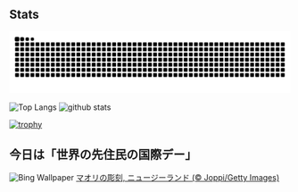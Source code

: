 ## Stats
<picture>
  <source media="(prefers-color-scheme: dark)" srcset="https://raw.githubusercontent.com/ba230t/ba230t/output/github-contribution-grid-snake-dark.svg">
  <source media="(prefers-color-scheme: light)" srcset="https://raw.githubusercontent.com/ba230t/ba230t/output/github-contribution-grid-snake.svg">
  <img alt="github contribution grid snake animation" src="https://raw.githubusercontent.com/ba230t/ba230t/output/github-contribution-grid-snake.svg">
</picture>

<p align="left">
  <img alt="Top Langs" height="150px" src="https://github-readme-stats.vercel.app/api/top-langs/?username=ba230t&layout=compact&theme=transparent" />
  <img alt="github stats" height="150px" src="https://github-readme-stats.vercel.app/api?username=ba230t&theme=transparent" />
</p>

[![trophy](https://github-profile-trophy.vercel.app/?username=ba230t&theme=transparent&column=7)](https://github.com/ryo-ma/github-profile-trophy)


<!-- Bing Wallpaper Start -->
## 今日は「世界の先住民の国際デー」
![Bing Wallpaper](https://www.bing.com/th?id=OHR.MaoriRock_JA-JP1260630406_1920x1080.jpg&rf=LaDigue_1920x1080.jpg&pid=hp)
[マオリの彫刻, ニュージーランド (© Joppi/Getty Images)](https://www.bing.com/search?q=%E3%83%9E%E3%82%AA%E3%83%AA%E3%81%AE%E5%BD%AB%E5%88%BB+%E3%82%BF%E3%82%A6%E3%83%9D%E6%B9%96&form=hpcapt&filters=HpDate%3a%2220250808_1500%22)
<!-- Bing Wallpaper End -->
